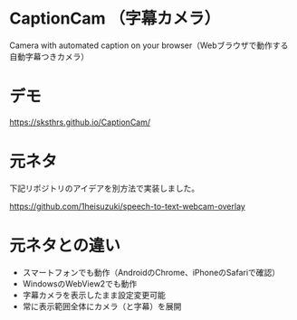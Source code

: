 # CaptionCam （字幕カメラ）
Camera with automated caption on your browser（Webブラウザで動作する自動字幕つきカメラ）

# デモ
https://sksthrs.github.io/CaptionCam/

# 元ネタ
下記リポジトリのアイデアを別方法で実装しました。

https://github.com/1heisuzuki/speech-to-text-webcam-overlay

# 元ネタとの違い
- スマートフォンでも動作（AndroidのChrome、iPhoneのSafariで確認）
- WindowsのWebView2でも動作
- 字幕カメラを表示したまま設定変更可能
- 常に表示範囲全体にカメラ（と字幕）を展開
